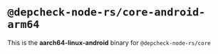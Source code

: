 # `@depcheck-node-rs/core-android-arm64`

This is the **aarch64-linux-android** binary for `@depcheck-node-rs/core`
